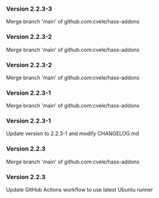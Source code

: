 ### Version 2.2.3-3
Merge branch 'main' of github.com:cvele/hass-addons

### Version 2.2.3-2
Merge branch 'main' of github.com:cvele/hass-addons

### Version 2.2.3-2
Merge branch 'main' of github.com:cvele/hass-addons

### Version 2.2.3-1
Merge branch 'main' of github.com:cvele/hass-addons

### Version 2.2.3-1
Update version to 2.2.3-1 and modify CHANGELOG.md

### Version 2.2.3
Merge branch 'main' of github.com:cvele/hass-addons

### Version 2.2.3
Update GitHub Actions workflow to use latest Ubuntu runner